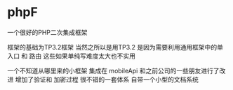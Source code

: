 # phpF
一个很好的PHP二次集成框架


框架的基础为TP3.2框架 
当然之所以是用TP3.2 是因为需要利用通用框架中的单入口 和 路由 这些如果单纯写难度太大也不实用

一个不知道从哪里来的小框架 集成在 mobileApi 和之前公司的一些朋友进行了改进 增加了验证和 加密过程
很不错的一套体系 自带一个小型的文档系统

